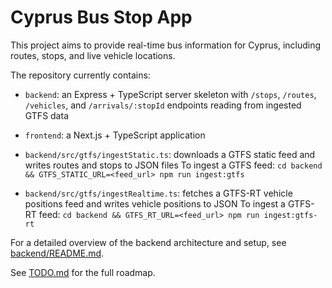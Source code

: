 # Cyprus Bus Stop App

This project aims to provide real-time bus information for Cyprus, including routes, stops, and live vehicle locations.

The repository currently contains:

- `backend`: an Express + TypeScript server skeleton with `/stops`, `/routes`, `/vehicles`, and `/arrivals/:stopId` endpoints reading from ingested GTFS data
- `frontend`: a Next.js + TypeScript application

- `backend/src/gtfs/ingestStatic.ts`: downloads a GTFS static feed and writes routes and stops to JSON files
To ingest a GTFS feed: `cd backend && GTFS_STATIC_URL=<feed_url> npm run ingest:gtfs`

- `backend/src/gtfs/ingestRealtime.ts`: fetches a GTFS-RT vehicle positions feed and writes vehicle positions to JSON
To ingest a GTFS-RT feed: `cd backend && GTFS_RT_URL=<feed_url> npm run ingest:gtfs-rt`

For a detailed overview of the backend architecture and setup, see
[backend/README.md](backend/README.md).

See [TODO.md](TODO.md) for the full roadmap.
